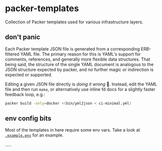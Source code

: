 # packer-templates

Collection of Packer templates used for various infrastructure layers.

## don't panic

Each Packer template JSON file is generated from a corresponding ERB-filtered
YAML file.  The primary reason for this is YAML's support for comments,
references, and generally more flexible data structures.  That being said, the
structure of the single YAML document is analogous to the JSON structure
expected by packer, and no further magic or indirection is expected or
supported.

Editing a given JSON file directly is *doing it wrong* :no_entry_sign:.
Instead, edit the YAML file and then run `make`, or alternatively use inline fd
docs for a slightly faster feedback loop, e.g.:

``` bash
packer build -only=docker <(bin/yml2json < ci-minimal.yml)
```

## env config bits

Most of the templates in here require some env vars.  Take a look at
[`.example.env`](./.example.env) for an example.

.....
